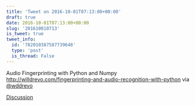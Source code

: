 ```yaml
---
title: 'Tweet on 2016-10-01T07:13:00+00:00'
draft: true
date: 2016-10-01T07:13:00+00:00
slug: '201610010713'
is_tweet: true
tweet_info:
  id: '782010387587739648'
  type: 'post'
  is_thread: False
---
```




Audio Fingerprinting with Python and Numpy <http://willdrevo.com/fingerprinting-and-audio-recognition-with-python> via [@wddrevo](https://x.com/wddrevo)

[Discussion](https://x.com/sytelus/status/782010387587739648)
